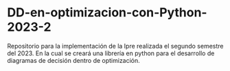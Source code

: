 # DD-en-optimizacion-con-Python-2023-2
Repositorio para la implementación de la Ipre realizada el segundo semestre del 2023. En la cual se creará una librería en python para el desarrollo de diagramas de decisión dentro de optimización.
